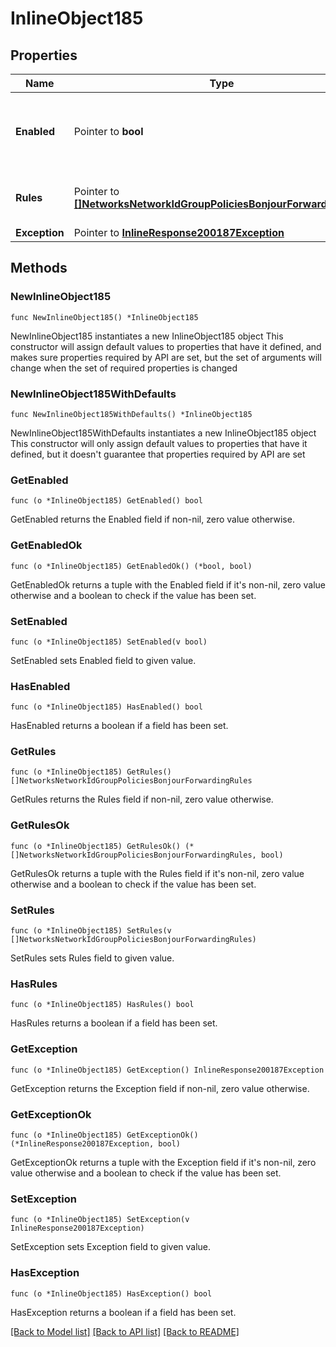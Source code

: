 # InlineObject185

## Properties

Name | Type | Description | Notes
------------ | ------------- | ------------- | -------------
**Enabled** | Pointer to **bool** | If true, Bonjour forwarding is enabled on this SSID. | [optional] 
**Rules** | Pointer to [**[]NetworksNetworkIdGroupPoliciesBonjourForwardingRules**](NetworksNetworkIdGroupPoliciesBonjourForwardingRules.md) | List of bonjour forwarding rules. | [optional] 
**Exception** | Pointer to [**InlineResponse200187Exception**](InlineResponse200187Exception.md) |  | [optional] 

## Methods

### NewInlineObject185

`func NewInlineObject185() *InlineObject185`

NewInlineObject185 instantiates a new InlineObject185 object
This constructor will assign default values to properties that have it defined,
and makes sure properties required by API are set, but the set of arguments
will change when the set of required properties is changed

### NewInlineObject185WithDefaults

`func NewInlineObject185WithDefaults() *InlineObject185`

NewInlineObject185WithDefaults instantiates a new InlineObject185 object
This constructor will only assign default values to properties that have it defined,
but it doesn't guarantee that properties required by API are set

### GetEnabled

`func (o *InlineObject185) GetEnabled() bool`

GetEnabled returns the Enabled field if non-nil, zero value otherwise.

### GetEnabledOk

`func (o *InlineObject185) GetEnabledOk() (*bool, bool)`

GetEnabledOk returns a tuple with the Enabled field if it's non-nil, zero value otherwise
and a boolean to check if the value has been set.

### SetEnabled

`func (o *InlineObject185) SetEnabled(v bool)`

SetEnabled sets Enabled field to given value.

### HasEnabled

`func (o *InlineObject185) HasEnabled() bool`

HasEnabled returns a boolean if a field has been set.

### GetRules

`func (o *InlineObject185) GetRules() []NetworksNetworkIdGroupPoliciesBonjourForwardingRules`

GetRules returns the Rules field if non-nil, zero value otherwise.

### GetRulesOk

`func (o *InlineObject185) GetRulesOk() (*[]NetworksNetworkIdGroupPoliciesBonjourForwardingRules, bool)`

GetRulesOk returns a tuple with the Rules field if it's non-nil, zero value otherwise
and a boolean to check if the value has been set.

### SetRules

`func (o *InlineObject185) SetRules(v []NetworksNetworkIdGroupPoliciesBonjourForwardingRules)`

SetRules sets Rules field to given value.

### HasRules

`func (o *InlineObject185) HasRules() bool`

HasRules returns a boolean if a field has been set.

### GetException

`func (o *InlineObject185) GetException() InlineResponse200187Exception`

GetException returns the Exception field if non-nil, zero value otherwise.

### GetExceptionOk

`func (o *InlineObject185) GetExceptionOk() (*InlineResponse200187Exception, bool)`

GetExceptionOk returns a tuple with the Exception field if it's non-nil, zero value otherwise
and a boolean to check if the value has been set.

### SetException

`func (o *InlineObject185) SetException(v InlineResponse200187Exception)`

SetException sets Exception field to given value.

### HasException

`func (o *InlineObject185) HasException() bool`

HasException returns a boolean if a field has been set.


[[Back to Model list]](../README.md#documentation-for-models) [[Back to API list]](../README.md#documentation-for-api-endpoints) [[Back to README]](../README.md)


